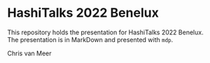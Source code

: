 # HashiTalks 2022 Benelux

This repository holds the presentation for HashiTalks 2022 Benelux.  
The presentation is in MarkDown and presented with `mdp`.  
  
Chris van Meer

